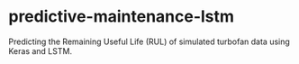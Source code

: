 # predictive-maintenance-lstm
Predicting the Remaining Useful Life (RUL) of simulated turbofan data using Keras and LSTM.
